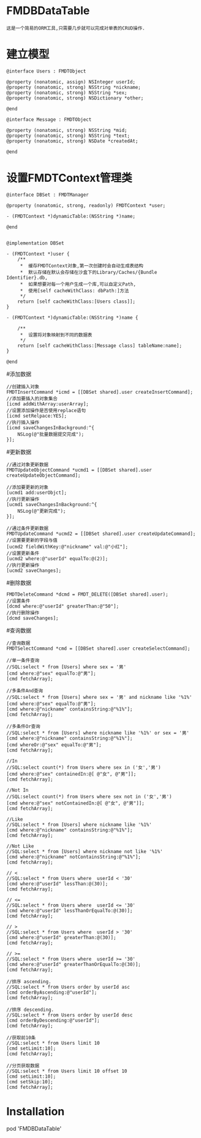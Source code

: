 # FMDBDataTable

    这是一个简易的ORM工具,只需要几步就可以完成对单表的CRUD操作.
    
# 建立模型

    @interface Users : FMDTObject

	@property (nonatomic, assign) NSInteger userId;
	@property (nonatomic, strong) NSString *nickname;
	@property (nonatomic, strong) NSString *sex;
	@property (nonatomic, strong) NSDictionary *other;

	@end

	@interface Message : FMDTObject

	@property (nonatomic, strong) NSString *mid;
	@property (nonatomic, strong) NSString *text;
	@property (nonatomic, strong) NSDate *createdAt;

	@end

    
# 设置FMDTContext管理类

    @interface DBSet : FMDTManager

	@property (nonatomic, strong, readonly) FMDTContext *user;

	- (FMDTContext *)dynamicTable:(NSString *)name;

	@end


	@implementation DBSet

	- (FMDTContext *)user {
	    /**
	     *  缓存FMDTContext对象,第一次创建时会自动生成表结构
	     *  默认存储在默认会存储在沙盒下的Library/Caches/{Bundle Identifier}.db,
	     *  如果想要对每一个用户生成一个库,可以自定义Path,
	     *  使用[self cacheWithClass: dbPath:]方法
	     */
	    return [self cacheWithClass:[Users class]];
	}

	- (FMDTContext *)dynamicTable:(NSString *)name {
	    
	    /**
	     *  设置将对象映射到不同的数据表
	     */
	    return [self cacheWithClass:[Message class] tableName:name];
	}

	@end

#添加数据
    
    //创建插入对象
    FMDTInsertCommand *icmd = [[DBSet shared].user createInsertCommand];
    //添加要插入的对象集合
    [icmd addWithArray:userArray];
    //设置添加操作是否使用replace语句
    [icmd setRelpace:YES];
    //执行插入操作
    [icmd saveChangesInBackground:^{
        NSLog(@"批量数据提交完成");
    }];
    
#更新数据

    //通过对象更新数据
    FMDTUpdateObjectCommand *ucmd1 = [[DBSet shared].user createUpdateObjectCommand];

    //添加要更新的对象
    [ucmd1 add:userObjct];
    //执行更新操作
    [ucmd1 saveChangesInBackground:^{
        NSLog(@"更新完成");
    }];

    //通过条件更新数据
    FMDTUpdateCommand *ucmd2 = [[DBSet shared].user createUpdateCommand];
    //设置要更新的字段与值
    [ucmd2 fieldWithKey:@"nickname" val:@"小红"];
    //设置更新条件
    [ucmd2 where:@"userId" equalTo:@(2)];
    //执行更新操作
    [ucmd2 saveChanges];

    
#删除数据

    FMDTDeleteCommand *dcmd = FMDT_DELETE([DBSet shared].user);
    //设置条件
    [dcmd where:@"userId" greaterThan:@"50"];
    //执行删除操作
    [dcmd saveChanges];
    
#查询数据

    //查询数据
    FMDTSelectCommand *cmd = [[DBSet shared].user createSelectCommand];

    //单一条件查询
    //SQL:select * from [Users] where sex = '男'
    [cmd where:@"sex" equalTo:@"男"];
    [cmd fetchArray];

    //多条件And查询
    //SQL:select * from [Users] where sex = '男' and nickname like '%1%'
    [cmd where:@"sex" equalTo:@"男"];
    [cmd where:@"nickname" containsString:@"%1%"];
    [cmd fetchArray];

    //多条件Or查询
    //SQL:select * from [Users] where nickname like '%1%' or sex = '男'
    [cmd where:@"nickname" containsString:@"%1%"];
    [cmd whereOr:@"sex" equalTo:@"男"];
    [cmd fetchArray];

    //In
    //SQL:select count(*) from Users where sex in ('女','男')
    [cmd where:@"sex" containedIn:@[ @"女", @"男"]];
    [cmd fetchArray];

    //Not In
    //SQL:select count(*) from Users where sex not in ('女','男')
    [cmd where:@"sex" notContainedIn:@[ @"女", @"男"]];
    [cmd fetchArray];

    //Like
    //SQL:select * from [Users] where nickname like '%1%'
    [cmd where:@"nickname" containsString:@"%1%"];
    [cmd fetchArray];

    //Not Like
    //SQL:select * from [Users] where nickname not like '%1%'
    [cmd where:@"nickname" notContainsString:@"%1%"];
    [cmd fetchArray];

    // <
    //SQL:select * from Users where  userId < '30'
    [cmd where:@"userId" lessThan:@(30)];
    [cmd fetchArray];

    // <=
    //SQL:select * from Users where  userId <= '30'
    [cmd where:@"userId" lessThanOrEqualTo:@(30)];
    [cmd fetchArray];

    // >
    //SQL:select * from Users where  userId > '30'
    [cmd where:@"userId" greaterThan:@(30)];
    [cmd fetchArray];

    // >=
    //SQL:select * from Users where  userId >= '30'
    [cmd where:@"userId" greaterThanOrEqualTo:@(30)];
    [cmd fetchArray];

    //排序 ascending.
    //SQL:select * from Users order by userId asc
    [cmd orderByAscending:@"userId"];
    [cmd fetchArray];

    //排序 descending.
    //SQL:select * from Users order by userId desc
    [cmd orderByDescending:@"userId"];
    [cmd fetchArray];

    //获取前10条
    //SQL:select * from Users limit 10
    [cmd setLimit:10];
    [cmd fetchArray];
    
    //分页获取数据
    //SQL:select * from Users limit 10 offset 10
    [cmd setLimit:10];
    [cmd setSkip:10];
    [cmd fetchArray];

# Installation

pod 'FMDBDataTable'

